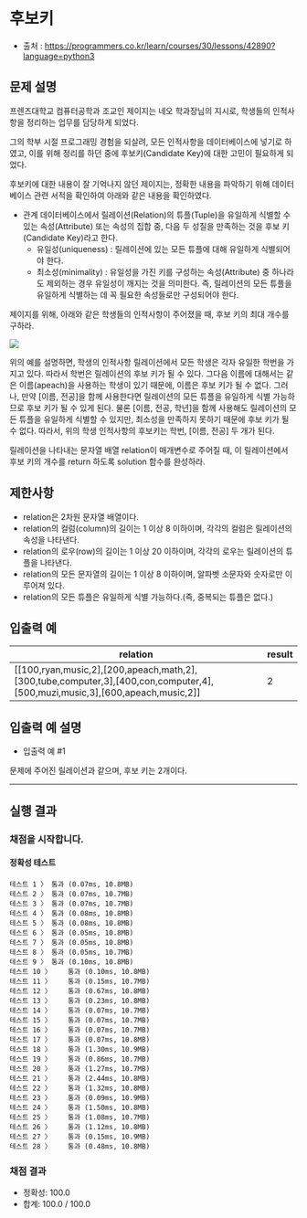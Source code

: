# 후보키
* 출처 : https://programmers.co.kr/learn/courses/30/lessons/42890?language=python3
## 문제 설명
프렌즈대학교 컴퓨터공학과 조교인 제이지는 네오 학과장님의 지시로, 학생들의 인적사항을 정리하는 업무를 담당하게 되었다.

그의 학부 시절 프로그래밍 경험을 되살려, 모든 인적사항을 데이터베이스에 넣기로 하였고, 이를 위해 정리를 하던 중에 후보키(Candidate Key)에 대한 고민이 필요하게 되었다.

후보키에 대한 내용이 잘 기억나지 않던 제이지는, 정확한 내용을 파악하기 위해 데이터베이스 관련 서적을 확인하여 아래와 같은 내용을 확인하였다.

* 관계 데이터베이스에서 릴레이션(Relation)의 튜플(Tuple)을 유일하게 식별할 수 있는 속성(Attribute) 또는 속성의 집합 중, 다음 두 성질을 만족하는 것을 후보 키(Candidate Key)라고 한다.
  * 유일성(uniqueness) : 릴레이션에 있는 모든 튜플에 대해 유일하게 식별되어야 한다.
  * 최소성(minimality) : 유일성을 가진 키를 구성하는 속성(Attribute) 중 하나라도 제외하는 경우 유일성이 깨지는 것을 의미한다. 즉, 릴레이션의 모든 튜플을 유일하게 식별하는 데 꼭 필요한 속성들로만 구성되어야 한다.

제이지를 위해, 아래와 같은 학생들의 인적사항이 주어졌을 때, 후보 키의 최대 개수를 구하라.

![](https://grepp-programmers.s3.amazonaws.com/files/production/f1a3a40ede/005eb91e-58e5-4109-9567-deb5e94462e3.jpg)

위의 예를 설명하면, 학생의 인적사항 릴레이션에서 모든 학생은 각자 유일한 학번을 가지고 있다. 따라서 학번은 릴레이션의 후보 키가 될 수 있다.
그다음 이름에 대해서는 같은 이름(apeach)을 사용하는 학생이 있기 때문에, 이름은 후보 키가 될 수 없다. 그러나, 만약 [이름, 전공]을 함께 사용한다면 릴레이션의 모든 튜플을 유일하게 식별 가능하므로 후보 키가 될 수 있게 된다.
물론 [이름, 전공, 학년]을 함께 사용해도 릴레이션의 모든 튜플을 유일하게 식별할 수 있지만, 최소성을 만족하지 못하기 때문에 후보 키가 될 수 없다.
따라서, 위의 학생 인적사항의 후보키는 학번, [이름, 전공] 두 개가 된다.

릴레이션을 나타내는 문자열 배열 relation이 매개변수로 주어질 때, 이 릴레이션에서 후보 키의 개수를 return 하도록 solution 함수를 완성하라.

## 제한사항
* relation은 2차원 문자열 배열이다.
* relation의 컬럼(column)의 길이는 1 이상 8 이하이며, 각각의 컬럼은 릴레이션의 속성을 나타낸다.
* relation의 로우(row)의 길이는 1 이상 20 이하이며, 각각의 로우는 릴레이션의 튜플을 나타낸다.
* relation의 모든 문자열의 길이는 1 이상 8 이하이며, 알파벳 소문자와 숫자로만 이루어져 있다.
* relation의 모든 튜플은 유일하게 식별 가능하다.(즉, 중복되는 튜플은 없다.)
## 입출력 예
| relation | result |
| --- | --- |
| [[100,ryan,music,2],[200,apeach,math,2],[300,tube,computer,3],[400,con,computer,4],[500,muzi,music,3],[600,apeach,music,2]] | 2 |

## 입출력 예 설명
* 입출력 예 #1

문제에 주어진 릴레이션과 같으며, 후보 키는 2개이다.

***

## 실행 결과
### 채점을 시작합니다.
#### 정확성  테스트
```
테스트 1 〉	통과 (0.07ms, 10.8MB)
테스트 2 〉	통과 (0.07ms, 10.7MB)
테스트 3 〉	통과 (0.07ms, 10.7MB)
테스트 4 〉	통과 (0.08ms, 10.8MB)
테스트 5 〉	통과 (0.08ms, 10.8MB)
테스트 6 〉	통과 (0.05ms, 10.8MB)
테스트 7 〉	통과 (0.05ms, 10.8MB)
테스트 8 〉	통과 (0.05ms, 10.7MB)
테스트 9 〉	통과 (0.10ms, 10.8MB)
테스트 10 〉	통과 (0.10ms, 10.8MB)
테스트 11 〉	통과 (0.15ms, 10.7MB)
테스트 12 〉	통과 (0.67ms, 10.8MB)
테스트 13 〉	통과 (0.23ms, 10.8MB)
테스트 14 〉	통과 (0.07ms, 10.7MB)
테스트 15 〉	통과 (0.07ms, 10.7MB)
테스트 16 〉	통과 (0.07ms, 10.7MB)
테스트 17 〉	통과 (0.07ms, 10.8MB)
테스트 18 〉	통과 (1.30ms, 10.9MB)
테스트 19 〉	통과 (0.86ms, 10.7MB)
테스트 20 〉	통과 (1.27ms, 10.7MB)
테스트 21 〉	통과 (2.44ms, 10.8MB)
테스트 22 〉	통과 (1.32ms, 10.8MB)
테스트 23 〉	통과 (0.09ms, 10.9MB)
테스트 24 〉	통과 (1.50ms, 10.8MB)
테스트 25 〉	통과 (1.08ms, 10.7MB)
테스트 26 〉	통과 (1.12ms, 10.8MB)
테스트 27 〉	통과 (0.15ms, 10.9MB)
테스트 28 〉	통과 (0.48ms, 10.8MB)
```
### 채점 결과
* 정확성: 100.0
* 합계: 100.0 / 100.0